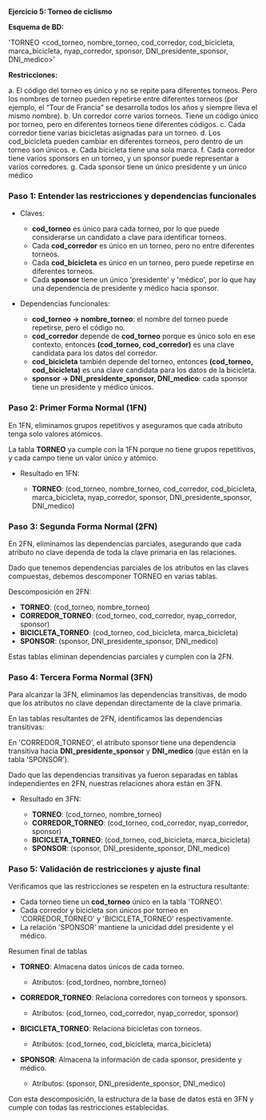 **Ejercicio 5: Torneo de ciclismo**

**Esquema de BD:**

'TORNEO <cod_torneo, nombre_torneo, cod_corredor, cod_bicicleta, marca_bicicleta, nyap_corredor, sponsor, DNI_presidente_sponsor, DNI_medico>'

**Restricciones:**

a. El código del torneo es único y no se repite para diferentes torneos. Pero los nombres de torneo pueden repetirse entre diferentes torneos (por ejemplo, el “Tour de Francia” se desarrolla todos los años y siempre lleva el mismo nombre).
b. Un corredor corre varios torneos. Tiene un código único por torneo, pero en diferentes torneos tiene diferentes códigos.
c. Cada corredor tiene varias bicicletas asignadas para un torneo.
d. Los cod_bicicleta pueden cambiar en diferentes torneos, pero dentro de un torneo son únicos.
e. Cada bicicleta tiene una sola marca.
f. Cada corredor tiene varios sponsors en un torneo, y un sponsor puede representar a varios corredores.
g. Cada sponsor tiene un único presidente y un único médico

### Paso 1: Entender las restricciones y dependencias funcionales

- Claves:

    - **cod_torneo** es único para cada torneo, por lo que puede considerarse un candidato a clave para identificar torneos.
    - Cada **cod_corredor** es único en un torneo, pero no entre diferentes torneos.
    - Cada **cod_bicicleta** es único en un torneo, pero puede repetirse en diferentes torneos.
    - Cada **sponsor** tiene un único 'presidente' y 'médico', por lo que hay una dependencia de presidente y médico hacia sponsor.

- Dependencias funcionales:

    - **cod_torneo → nombre_torneo**: el nombre del torneo puede repetirse, pero el código no.
    - **cod_corredor** depende de **cod_torneo** porque es único solo en ese contexto, entonces **(cod_torneo, cod_corredor)** es una clave candidata para los datos del corredor.
    - **cod_bicicleta** también depende del torneo, entonces **(cod_torneo, cod_bicicleta)** es una clave candidata para los datos de la bicicleta.
    - **sponsor → DNI_presidente_sponsor, DNI_medico**: cada sponsor tiene un presidente y médico únicos.

### Paso 2: Primer Forma Normal (1FN)

En 1FN, eliminamos grupos repetitivos y aseguramos que cada atributo tenga solo valores atómicos.

La tabla **TORNEO** ya cumple con la 1FN porque no tiene grupos repetitivos, y cada campo tiene un valor único y atómico.

- Resultado en 1FN:

    - **TORNEO**: (cod_torneo, nombre_torneo, cod_corredor, cod_bicicleta, marca_bicicleta, nyap_corredor, sponsor, DNI_presidente_sponsor, DNI_medico)

### Paso 3: Segunda Forma Normal (2FN)

En 2FN, eliminamos las dependencias parciales, asegurando que cada atributo no clave dependa de toda la clave primaria en las relaciones.

Dado que tenemos dependencias parciales de los atributos en las claves compuestas, debemos descomponer TORNEO en varias tablas.

Descomposición en 2FN:

- **TORNEO**: (cod_torneo, nombre_torneo)
- **CORREDOR_TORNEO**: (cod_torneo, cod_corredor, nyap_corredor, sponsor)
- **BICICLETA_TORNEO**: (cod_torneo, cod_bicicleta, marca_bicicleta)
- **SPONSOR**: (sponsor, DNI_presidente_sponsor, DNI_medico)

Estas tablas eliminan dependencias parciales y cumplen con la 2FN.

### Paso 4: Tercera Forma Normal (3FN)

Para alcanzar la 3FN, eliminamos las dependencias transitivas, de modo que los atributos no clave dependan directamente de la clave primaria.

En las tablas resultantes de 2FN, identificamos las dependencias transitivas:

En 'CORREDOR_TORNEO', el atributo sponsor tiene una dependencia transitiva hacia **DNI_presidente_sponsor** y **DNI_medico** (que están en la tabla 'SPONSOR').

Dado que las dependencias transitivas ya fueron separadas en tablas independientes en 2FN, nuestras relaciones ahora están en 3FN.

- Resultado en 3FN:

    - **TORNEO**: (cod_torneo, nombre_torneo)
    - **CORREDOR_TORNEO**: (cod_torneo, cod_corredor, nyap_corredor, sponsor)
    - **BICICLETA_TORNEO**: (cod_torneo, cod_bicicleta, marca_bicicleta)
    - **SPONSOR**: (sponsor, DNI_presidente_sponsor, DNI_medico)

### Paso 5: Validación de restricciones y ajuste final

Verificamos que las restricciones se respeten en la estructura resultante:

- Cada torneo tiene un **cod_torneo** único en la tabla 'TORNEO'.
- Cada corredor y bicicleta son únicos por torneo en 'CORREDOR_TORNEO' y 'BICICLETA_TORNEO' respectivamente.
- La relación 'SPONSOR' mantiene la unicidad ddel presidente y el médico.

Resumen final de tablas

- **TORNEO**: Almacena datos únicos de cada torneo.
    - Atributos: (cod_tordneo, nombre_torneo)

- **CORREDOR_TORNEO**: Relaciona corredores con torneos y sponsors.
    - Atributos: (cod_torneo, cod_corredor, nyap_corredor, sponsor)

- **BICICLETA_TORNEO**: Relaciona bicicletas con torneos.
    - Atributos: (cod_torneo, cod_bicicleta, marca_bicicleta)

- **SPONSOR**: Almacena la información de cada sponsor, presidente y médico.
    - Atributos: (sponsor, DNI_presidente_sponsor, DNI_medico)

Con esta descomposición, la estructura de la base de datos está en 3FN y cumple con todas las restricciones establecidas.